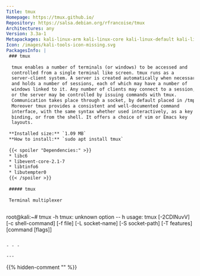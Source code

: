 ```yaml
---
Title: tmux
Homepage: https://tmux.github.io/
Repository: https://salsa.debian.org/rfrancoise/tmux
Architectures: any
Version: 3.3a-1
Metapackages: kali-linux-arm kali-linux-core kali-linux-default kali-linux-everything kali-linux-headless kali-linux-large kali-linux-nethunter kali-tools-802-11 kali-tools-wireless 
Icon: /images/kali-tools-icon-missing.svg
PackagesInfo: |
 ### tmux
 
  tmux enables a number of terminals (or windows) to be accessed and
  controlled from a single terminal like screen. tmux runs as a
  server-client system. A server is created automatically when necessary
  and holds a number of sessions, each of which may have a number of
  windows linked to it. Any number of clients may connect to a session,
  or the server may be controlled by issuing commands with tmux.
  Communication takes place through a socket, by default placed in /tmp.
  Moreover tmux provides a consistent and well-documented command
  interface, with the same syntax whether used interactively, as a key
  binding, or from the shell. It offers a choice of vim or Emacs key
  layouts.
 
 **Installed size:** `1.09 MB`  
 **How to install:** `sudo apt install tmux`  
 
 {{< spoiler "Dependencies:" >}}
 * libc6 
 * libevent-core-2.1-7 
 * libtinfo6 
 * libutempter0 
 {{< /spoiler >}}
 
 ##### tmux
 
 Terminal multiplexer
 
 ```
 root@kali:~# tmux -h
 tmux: unknown option -- h
 usage: tmux [-2CDlNuvV] [-c shell-command] [-f file] [-L socket-name]
             [-S socket-path] [-T features] [command [flags]]
 ```
 
 - - -
 
---
```

{{% hidden-comment "<!--Do not edit anything above this line-->" %}}
